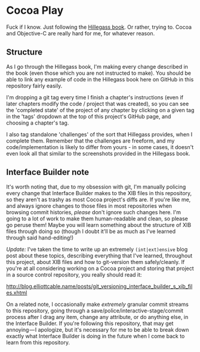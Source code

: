 Cocoa Play
==========
Fuck if I know. Just following the <a title="Cocoa Programming for Mac OS X — Aaron Hillegass" href="http://bignerdranch.com/products.shtml">Hillegass book</a>.
Or rather, trying to. Cocoa and Objective-C are really hard for me, for
whatever reason.

Structure
---------
As I go through the Hillegass book, I'm making every change described in the
book (even those which you are not instructed to make). You should be able to
link any example of code in the Hillegass book here on GitHub in this
repository fairly easily.

I'm dropping a git tag every time I finish a chapter's instructions (even if
later chapters modify the code / project that was created), so you can see the
'completed state' of the project of any chapter by clicking on a given tag in
the 'tags' dropdown at the top of this project's GitHub page, and choosing a
chapter's tag.

I also tag standalone 'challenges' of the sort that Hillegass provides, when I
complete them. Remember that the challenges are freeform, and my
code/implementation is likely to differ from yours - in some cases, it doesn't
even look all that similar to the screenshots provided in the Hillegass book.

Interface Builder note
----------------------
It's worth noting that, due to my obsession with git, I'm manually policing
every change that Interface Builder makes to the XIB files in this repository,
so they aren't as trashy as most Cocoa project's diffs are. If you're like me,
and always ignore changes to those files in most repositories when browsing
commit histories, *please* don't ignore such changes here. I'm going to a lot
of work to make them human-readable and clean, so please go peruse them! Maybe
you will learn something about the structure of XIB files through doing so
(though I doubt it'll be as much as I've learned through said hand-editing!)

*Update:* I've taken the time to write up an extremely `(int|ext)ensive` blog
post about these topics, describing everything that I've learned, throughout
this project, about XIB files and how to git-version them safely/cleanly. If
you're at all considering working on a Cocoa project and storing that project
in a source control repository, you really should read it:

<http://blog.elliottcable.name/posts/git_versioning_interface_builder_s_xib_files.xhtml>

On a related note, I occasionally make *extremely* granular commit streams to
this repository, going through a save/police/interactive-stage/commit process
after I drag any item, change any attribute, or do anything else, in the
Interface Builder. If you're following this repository, that may get annoying — I
apologize, but it's necessary for me to be able to break down exactly what
Interface Builder is doing in the future when I come back to learn from this
repository.
